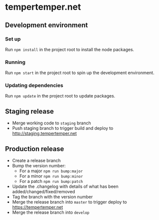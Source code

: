 # tempertemper.net


## Development environment

### Set up
Run `npm install` in the project root to install the node packages.

### Running
Run `npm start` in the project root to spin up the development environment.

### Updating dependencies
Run `npm update` in the project root to update packages.


## Staging release
- Merge working code to `staging` branch
- Push staging branch to trigger build and deploy to http://staging.tempertemper.net


## Production release

- Create a release branch
- Bump the version number:
    - For a major  `npm run bump:major`
    - For a minor  `npm run bump:minor`
    - For a patch  `npm run bump:patch`
- Update the .changelog with details of what has been added/changed/fixed/removed
- Tag the branch with the version number
- Merge the release branch into `master` to trigger deploy to https://tempertemper.net
- Merge the release branch into `develop`

